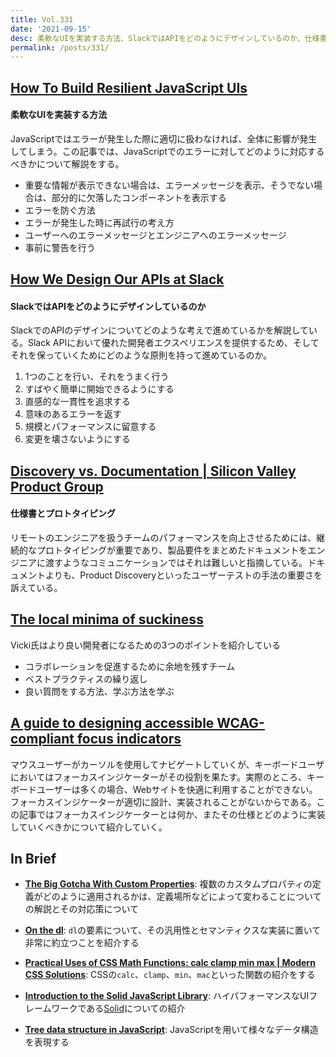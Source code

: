 ```yaml
---
title: Vol.331
date: '2021-09-15'
desc: 柔軟なUIを実装する方法、SlackではAPIをどのようにデザインしているのか、仕様書とプロトタイピング、ほか計10リンク
permalink: /posts/331/
---
```


## [How To Build Resilient JavaScript UIs](https://www.smashingmagazine.com/2021/08/build-resilient-javascript-ui/)
#### 柔軟なUIを実装する方法

JavaScriptではエラーが発生した際に適切に扱わなければ、全体に影響が発生してしまう。この記事では、JavaScriptでのエラーに対してどのように対応するべきかについて解説をする。

- 重要な情報が表示できない場合は、エラーメッセージを表示、そうでない場合は、部分的に欠落したコンポーネントを表示する
- エラーを防ぐ方法
- エラーが発生した時に再試行の考え方
- ユーザーへのエラーメッセージとエンジニアへのエラーメッセージ
- 事前に警告を行う


## [How We Design Our APIs at Slack](https://slack.engineering/how-we-design-our-apis-at-slack/)
#### SlackではAPIをどのようにデザインしているのか

SlackでのAPIのデザインについてどのような考えで進めているかを解説している。Slack APIにおいて優れた開発者エクスペリエンスを提供するため、そしてそれを保っていくためにどのような原則を持って進めているのか。

1. 1つのことを行い、それをうまく行う
2. すばやく簡単に開始できるようにする
3. 直感的な一貫性を追求する
4. 意味のあるエラーを返す
5. 規模とパフォーマンスに留意する
6. 変更を壊さないようにする



## [Discovery vs. Documentation | Silicon Valley Product Group](https://svpg.com/discovery-vs-documentation/)
#### 仕様書とプロトタイピング

リモートのエンジニアを扱うチームのパフォーマンスを向上させるためには、継続的なプロトタイピングが重要であり、製品要件をまとめたドキュメントをエンジニアに渡すようなコミュニケーションではそれは難しいと指摘している。ドキュメントよりも、Product Discoveryといったユーザーテストの手法の重要さを訴えている。

## [The local minima of suckiness](https://veekaybee.github.io/2021/08/05/local-minima-of-suckiness/)

Vicki氏はより良い開発者になるための3つのポイントを紹介している

- コラボレーションを促進するために余地を残すチーム
- ベストプラクティスの繰り返し
- 良い質問をする方法、学ぶ方法を学ぶ


## [A guide to designing accessible WCAG-compliant focus indicators](https://www.sarasoueidan.com/blog/focus-indicators/)

マウスユーザーがカーソルを使用してナビゲートしていくが、キーボードユーザにおいてはフォーカスインジケーターがその役割を果たす。実際のところ、キーボードユーザーは多くの場合、Webサイトを快適に利用することができない。フォーカスインジケーターが適切に設計、実装されることがないからである。この記事ではフォーカスインジケーターとは何か、またその仕様とどのように実装していくべきかについて紹介していく。


## In Brief

- **[The Big Gotcha With Custom Properties](https://css-tricks.com/the-big-gotcha-with-custom-properties/)**: 複数のカスタムプロパティの定義がどのように適用されるかは、定義場所などによって変わることについての解説とその対応策について

- **[On the dl](https://benmyers.dev/blog/on-the-dl/)**: `dl`の要素について、その汎用性とセマンティクスな実装に置いて非常に約立つことを紹介する

- **[Practical Uses of CSS Math Functions: calc clamp min max | Modern CSS Solutions](https://moderncss.dev/practical-uses-of-css-math-functions-calc-clamp-min-max/)**: CSSの`calc`、`clamp`、`min`、`mac`といった関数の紹介をする

- **[Introduction to the Solid JavaScript Library](https://css-tricks.com/introduction-to-the-solid-javascript-library/)**: ハイパフォーマンスなUIフレームワークである[Solid](https://www.solidjs.com/)についての紹介

- **[Tree data structure in JavaScript](https://stackfull.dev/tree-data-structure-in-javascript)**: JavaScriptを用いて様々なデータ構造を表現する
